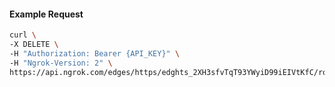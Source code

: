 <!-- Code generated for API Clients. DO NOT EDIT. -->

#### Example Request

```bash
curl \
-X DELETE \
-H "Authorization: Bearer {API_KEY}" \
-H "Ngrok-Version: 2" \
https://api.ngrok.com/edges/https/edghts_2XH3sfvTqT93YWyiD99iEIVtKfC/routes/edghtsrt_2XH3seAFiNVXZb1lq2wlz5nt28M/backend
```
